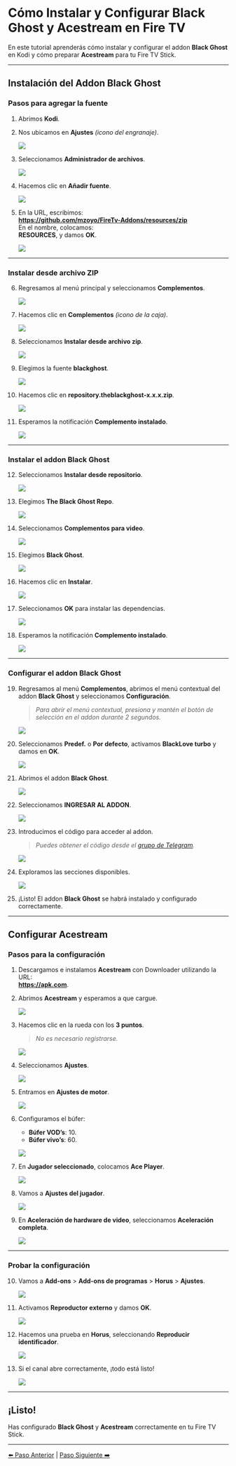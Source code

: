 # **Cómo Instalar y Configurar Black Ghost y Acestream en Fire TV**

En este tutorial aprenderás cómo instalar y configurar el addon **Black Ghost** en Kodi y cómo preparar **Acestream** para tu Fire TV Stick.

---

## **Instalación del Addon Black Ghost**

### **Pasos para agregar la fuente**

1. Abrimos **Kodi**.

2. Nos ubicamos en **Ajustes** _(icono del engranaje)_.

   ![](/images/step2/Engranaje.jpg)

3. Seleccionamos **Administrador de archivos**.

   ![](/images/step2/Admin-archivos.jpg)

4. Hacemos clic en **Añadir fuente**.

   ![](/images/step2/Aniadir-fuente.jpg)

5. En la URL, escribimos:  
   **https://github.com/mzoyo/FireTv-Addons/resources/zip**  
   En el nombre, colocamos:  
   **RESOURCES**, y damos **OK**.

   ![](/images/step2/1-fuente-black-ghost-kodi-20.jpg)

---

### **Instalar desde archivo ZIP**

6. Regresamos al menú principal y seleccionamos **Complementos**.

   ![](/images/step2/Complementos.jpg)

7. Hacemos clic en **Complementos** _(icono de la caja)_.

   ![](/images/step2/Complementos-caja.jpg)

8. Seleccionamos **Instalar desde archivo zip**.

   ![](/images/step2/Instalar-desde-zip.jpg)

9. Elegimos la fuente **blackghost**.

   ![](/images/step2/2-ruta-fuente-black-ghost-k20.jpg)

10. Hacemos clic en **repository.theblackghost-x.x.x.zip**.

    ![](/images/step2/3-ruta-repo-bg-kodi-20.jpg)

11. Esperamos la notificación **Complemento instalado**.

    ![](/images/step2/4-notif-black-ghost-repo.jpg)

---

### **Instalar el addon Black Ghost**

12. Seleccionamos **Instalar desde repositorio**.

    ![](/images/step2/instalar-desde-repositorio.jpg)

13. Elegimos **The Black Ghost Repo**.

    ![](/images/step2/5-repo-black-ghost.jpg)

14. Seleccionamos **Complementos para video**.

    ![](/images/step2/6-addon-repo-black-ghost-k20.jpg)

15. Elegimos **Black Ghost**.

    ![](/images/step2/7-addon-black-ghost.jpg)

16. Hacemos clic en **Instalar**.

    ![](/images/step2/8-instalar-black-ghost.jpg)

17. Seleccionamos **OK** para instalar las dependencias.

    ![](/images/step2/9-depend-black-ghost.jpg)

18. Esperamos la notificación **Complemento instalado**.

    ![](/images/step2/10-notif-black-ghost.jpg)

---

### **Configurar el addon Black Ghost**

19. Regresamos al menú **Complementos**, abrimos el menú contextual del addon **Black Ghost** y seleccionamos **Configuración**.

    > _Para abrir el menú contextual, presiona y mantén el botón de selección en el addon durante 2 segundos._

    ![](/images/step2/8-configuracion-black-ghost.jpg)

20. Seleccionamos **Predef.** o **Por defecto**, activamos **BlackLove turbo** y damos en **OK**.

    ![](/images/step2/12-turbo-black-ghost.jpg)

21. Abrimos el addon **Black Ghost**.

    ![](/images/step2/11-black-ghost.jpg)

22. Seleccionamos **INGRESAR AL ADDON**.

    ![](/images/step2/13-codigo-black-ghost.jpg)

23. Introducimos el código para acceder al addon.

    > _Puedes obtener el código desde el [grupo de Telegram](https://t.me/BGaddon)._

    ![](/images/step2/14-codigo-black-ghost.jpg)

24. Exploramos las secciones disponibles.

    ![](/images/step2/15-lista-black-ghost.jpg)

25. ¡Listo! El addon **Black Ghost** se habrá instalado y configurado correctamente.

---

## **Configurar Acestream**

### **Pasos para la configuración**

1. Descargamos e instalamos **Acestream** con Downloader utilizando la URL:  
   **<https://apk.com>**.

2. Abrimos **Acestream** y esperamos a que cargue.

   ![](/images/step2/Aspose.Words.0b08db30-af24-47d7-b1db-668e250fcfa9.015.jpeg)

3. Hacemos clic en la rueda con los **3 puntos**.

   > _No es necesario registrarse._

   ![](/images/step2/Aspose.Words.0b08db30-af24-47d7-b1db-668e250fcfa9.016.jpeg)

4. Seleccionamos **Ajustes**.

   ![](/images/step2/Aspose.Words.0b08db30-af24-47d7-b1db-668e250fcfa9.017.jpeg)

5. Entramos en **Ajustes de motor**.

   ![](/images/step2/Aspose.Words.0b08db30-af24-47d7-b1db-668e250fcfa9.018.jpeg)

6. Configuramos el búfer:

   - **Búfer VOD’s**: 10.
   - **Búfer vivo’s**: 60.

   ![](/images/step2/Aspose.Words.0b08db30-af24-47d7-b1db-668e250fcfa9.019.jpeg)

7. En **Jugador seleccionado**, colocamos **Ace Player**.

   ![](/images/step2/Aspose.Words.0b08db30-af24-47d7-b1db-668e250fcfa9.020.jpeg)

8. Vamos a **Ajustes del jugador**.

   ![](/images/step2/Aspose.Words.0b08db30-af24-47d7-b1db-668e250fcfa9.021.jpeg)

9. En **Aceleración de hardware de video**, seleccionamos **Aceleración completa**.

   ![](/images/step2/Aspose.Words.0b08db30-af24-47d7-b1db-668e250fcfa9.022.jpeg)

---

### **Probar la configuración**

10. Vamos a **Add-ons** > **Add-ons de programas** > **Horus** > **Ajustes**.

    ![](/images/step2/Aspose.Words.0b08db30-af24-47d7-b1db-668e250fcfa9.023.jpeg)

11. Activamos **Reproductor externo** y damos **OK**.

    ![](/images/step2/Aspose.Words.0b08db30-af24-47d7-b1db-668e250fcfa9.024.jpeg)

12. Hacemos una prueba en **Horus**, seleccionando **Reproducir identificador**.

    ![](/images/step2/Aspose.Words.0b08db30-af24-47d7-b1db-668e250fcfa9.025.jpeg)

13. Si el canal abre correctamente, ¡todo está listo!

    ![](/images/step2/Aspose.Words.0b08db30-af24-47d7-b1db-668e250fcfa9.026.jpeg)

---

## **¡Listo!**

Has configurado **Black Ghost** y **Acestream** correctamente en tu Fire TV Stick.

---

[⬅️ Paso Anterior](step-1-kodi.md) | [Paso Siguiente ➡️](step-3-daddylive.md)
